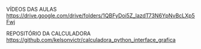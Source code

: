 VÍDEOS DAS AULAS
https://drive.google.com/drive/folders/1QBFyDoi5Z_lazdT73N6YpNvBcLXp5Fwj

REPOSITÓRIO DA CALCULADORA
https://github.com/kelsonvictr/calculadora_python_interface_grafica